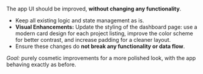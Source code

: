 The app UI should be improved, **without changing any functionality**. 

- Keep all existing logic and state management as is.
- **Visual Enhancements:** Update the styling of the dashboard page: use a modern card design for each project listing, improve the color scheme for better contrast, and increase padding for a cleaner layout.
- Ensure these changes do **not break any functionality or data flow**.

*Goal:* purely cosmetic improvements for a more polished look, with the app behaving exactly as before.